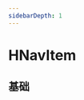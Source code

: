 ```yaml
---
sidebarDepth: 1
---
```


# HNavItem

## 基础

<div style="background-color:var(--color-background-3);display:inline-block;width:200px">
<HNavItem :text="d.text" :icon="d.icon" :indent="d.indent" :color="d.color" v-for="d in data"></HNavItem>
</div>

<script setup>
import { ref } from 'vue'
import { useTheme } from "@winwin/vue-global-theming";
import HNavItem from '../src/components/HNavItem.vue'
import { HIconName } from '../src/components/HIconName'
const t = useTheme()
const data = ref([
  {
    text: "不同颜色和图标",
    icon: HIconName.Search,
    color: t.value.color.primary.n,
  },
  {
    text: "不同颜色和图标",
    icon: HIconName.CheckMark,
    color: t.value.color.success.n,
  },
  {
    text: "无缩进",
    icon: HIconName.Folder,
    color: t.value.color.folder,
  },
  {
    text: "有缩进",
    icon: HIconName.Folder,
    indent: 1,
    color: t.value.color.folder,
  },
])
</script>
